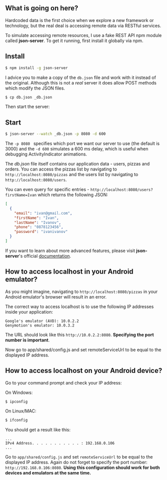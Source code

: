 ## What is going on here?
Hardcoded data is the first choice when we explore a new framework or technology, but the real deal is accessing remote data via RESTful services.

To simulate accessing remote resources, I use a fake REST API npm module called **json-server**.
To get it running, first install it globally via npm.

## Install

```bash
$ npm install -g json-server
```
I advice you to make a copy of the ```db.json``` file and work with it instead of the original. Although this is not a *real* server it does allow POST methods which modify the JSON files.

```bash
$ cp db.json _db.json
```

Then start the server:

## Start
```bash
$ json-server --watch _db.json -p 8080 -d 600
```
The ```-p 8080 ``` specifies which port we want our server to use (the default is 3000) and the ```-d 600``` simulates a 600 ms delay, which is useful when debugging ActivityIndicator animations.

The *db.json* file itself contains our application data - users, pizzas and orders.
You can access the pizzas list by navigating to ```http://localhost:8080/pizzas``` and the users list by navigating to ```http://localhost:8080/users```.

You can even query for specific entries - ```http://localhost:8080/users?firstName=Ivan``` which returns the following JSON:

```json
[
  {
    "email": "ivan@gmail.com",
    "firstName": "Ivan",
    "lastName": "Ivanov",
    "phone": "0878123456",
    "password": "ivanivanov"
  }
]
```
If you want to learn about more advanced features, please visit **json-server**'s official [documentation](https://github.com/typicode/json-server/blob/master/README.md). 

## How to access localhost in your Android emulator?
As you might imagine, navigating to ```http://localhost:8080/pizzas``` in your Android emulator's browser will result in an error.

The correct way to access localhost is to use the following IP addresses inside your application:

```text
Google's emulator (AVD): 10.0.2.2
Genymotion's emulator: 10.0.3.2
```

The URL should look like this ```http://10.0.2.2:8080```. **Specifying the port number is important**.

Now go to app/shared/config.js and set remoteServiceUrl to be equal to the displayed IP address. 

## How to access localhost on your Android device?
Go to your command prompt and check your IP address:

On Windows:
```bash
$ ipconfig
```

On Linux/MAC:
```bash
$ ifconfig
```

You should get a result like this:
```text
...
IPv4 Address. . . . . . . . . . . : 192.168.0.106
...
```

Go to ```app/shared/config.js``` and set ```remoteServiceUrl``` to be equal to the displayed IP address. Again do not forget to specify the port number: ```http://192.168.0.106:8080```.
**Using this configuration should work for both devices and emulators at the same time.**
